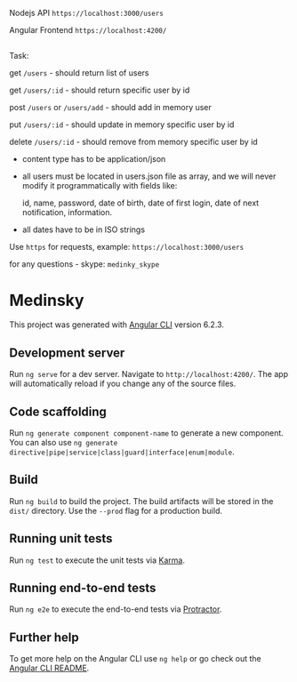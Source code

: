 Nodejs API `https://localhost:3000/users`

Angular Frontend `https://localhost:4200/`
##

Task: 

  get `/users` - should return list of users

  get `/users/:id` - should return specific user by id

  post `/users` or `/users/add` - should add in memory user

  put `/users/:id` - should update in memory specific user by id

  delete `/users/:id` - should remove from memory specific user by id

- content type has to be application/json

- all users must be located in users.json file as array, and we will never modify it programmatically with fields like:

    id, name, password, date of birth, date of first login, date of next notification, information.

- all dates have to be in ISO strings


Use `https` for requests, example: `https://localhost:3000/users`

for any questions - skype: `medinky_skype`

# Medinsky

This project was generated with [Angular CLI](https://github.com/angular/angular-cli) version 6.2.3.

## Development server

Run `ng serve` for a dev server. Navigate to `http://localhost:4200/`. The app will automatically reload if you change any of the source files.

## Code scaffolding

Run `ng generate component component-name` to generate a new component. You can also use `ng generate directive|pipe|service|class|guard|interface|enum|module`.

## Build

Run `ng build` to build the project. The build artifacts will be stored in the `dist/` directory. Use the `--prod` flag for a production build.

## Running unit tests

Run `ng test` to execute the unit tests via [Karma](https://karma-runner.github.io).

## Running end-to-end tests

Run `ng e2e` to execute the end-to-end tests via [Protractor](http://www.protractortest.org/).

## Further help

To get more help on the Angular CLI use `ng help` or go check out the [Angular CLI README](https://github.com/angular/angular-cli/blob/master/README.md).
